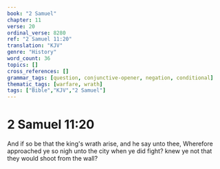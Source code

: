 ```yaml
---
book: "2 Samuel"
chapter: 11
verse: 20
ordinal_verse: 8280
ref: "2 Samuel 11:20"
translation: "KJV"
genre: "History"
word_count: 36
topics: []
cross_references: []
grammar_tags: [question, conjunctive-opener, negation, conditional]
thematic_tags: [warfare, wrath]
tags: ["Bible","KJV","2 Samuel"]
---
```


# 2 Samuel 11:20

And if so be that the king's wrath arise, and he say unto thee, Wherefore approached ye so nigh unto the city when ye did fight? knew ye not that they would shoot from the wall?

